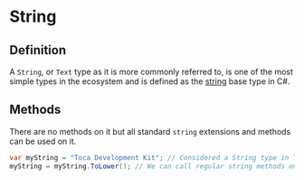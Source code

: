 # String

## Definition
A `String`, or `Text` type as it is more commonly referred to, is one of the most simple types in the ecosystem and is defined as the [string](https://docs.microsoft.com/en-us/dotnet/api/system.string?view=net-6.0) base type in C#.

## Methods

There are no methods on it but all standard `string` extensions and methods can be used on it.
```csharp
var myString = "Toca Development Kit"; // Considered a String type in Toca
myString = myString.ToLower(); // We can call regular string methods on this as expected
```

